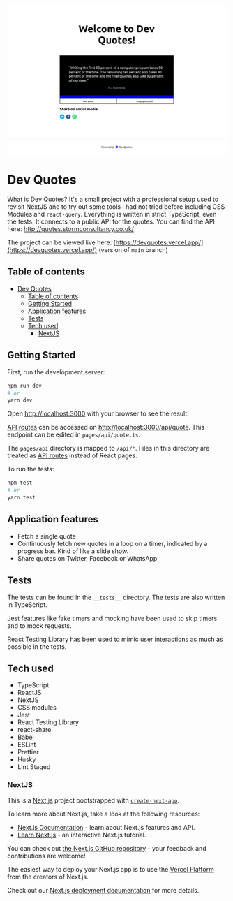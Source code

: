 ![Dev Quotes homepage](./.github/screenshots/dev-quotes-screenshot.png)

# Dev Quotes

What is Dev Quotes? It's a small project with a professional setup used to revisit NextJS and to try out some tools I had not tried before including CSS Modules and `react-query`. Everything is written in strict TypeScript, even the tests. It connects to a public API for the quotes. You can find the API here: http://quotes.stormconsultancy.co.uk/

The project can be viewed live here: [https://devquotes.vercel.app/](https://devquotes.vercel.app/) (version of `main` branch)


## Table of contents
- [Dev Quotes](#dev-quotes)
  - [Table of contents](#table-of-contents)
  - [Getting Started](#getting-started)
  - [Application features](#application-features)
  - [Tests](#tests)
  - [Tech used](#tech-used)
    - [NextJS](#nextjs)

## Getting Started

First, run the development server:

```bash
npm run dev
# or
yarn dev
```

Open [http://localhost:3000](http://localhost:3000) with your browser to see the result.

[API routes](https://nextjs.org/docs/api-routes/introduction) can be accessed on [http://localhost:3000/api/quote](http://localhost:3000/api/quote). This endpoint can be edited in `pages/api/quote.ts`.

The `pages/api` directory is mapped to `/api/*`. Files in this directory are treated as [API routes](https://nextjs.org/docs/api-routes/introduction) instead of React pages.

To run the tests:

```bash
npm test
# or
yarn test
```

## Application features

- Fetch a single quote
- Continuously fetch new quotes in a loop on a timer, indicated by a progress bar. Kind of like a slide show.
- Share quotes on Twitter, Facebook or WhatsApp

## Tests

The tests can be found in the `__tests__` directory. The tests are also written in TypeScript.

Jest features like fake timers and mocking have been used to skip timers and to mock requests.

React Testing Library has been used to mimic user interactions as much as possible in the tests.

## Tech used

- TypeScript
- ReactJS
- NextJS
- CSS modules
- Jest
- React Testing Library
- react-share
- Babel
- ESLint
- Prettier
- Husky
- Lint Staged

### NextJS

This is a [Next.js](https://nextjs.org/) project bootstrapped with [`create-next-app`](https://github.com/vercel/next.js/tree/canary/packages/create-next-app).

To learn more about Next.js, take a look at the following resources:

- [Next.js Documentation](https://nextjs.org/docs) - learn about Next.js features and API.
- [Learn Next.js](https://nextjs.org/learn) - an interactive Next.js tutorial.

You can check out [the Next.js GitHub repository](https://github.com/vercel/next.js/) - your feedback and contributions are welcome!

The easiest way to deploy your Next.js app is to use the [Vercel Platform](https://vercel.com/new?utm_medium=default-template&filter=next.js&utm_source=create-next-app&utm_campaign=create-next-app-readme) from the creators of Next.js.

Check out our [Next.js deployment documentation](https://nextjs.org/docs/deployment) for more details.
